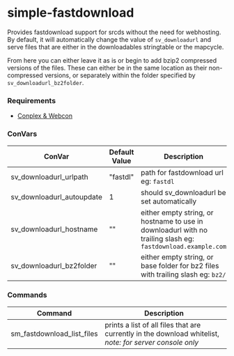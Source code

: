 # simple-fastdownload

Provides fastdownload support for srcds without the need for webhosting. By default, it will automatically change the value of `sv_downloadurl` and serve files that are either in the downloadables stringtable or the mapcycle.

From here you can either leave it as is or begin to add bzip2 compressed versions of the files. These can either be in the same location as their non-compressed versions, or separately within the folder specified by `sv_downloadurl_bz2folder`.

### Requirements
* [Conplex & Webcon](https://forums.alliedmods.net/showthread.php?t=270962)

### ConVars
ConVar | Default Value | Description 
------ | ------- | --------- 
sv_downloadurl_urlpath | "fastdl" | path for fastdownload url eg: `fastdl`
sv_downloadurl_autoupdate | 1 | should sv_downloadurl be set automatically
sv_downloadurl_hostname | "" | either empty string, or hostname to use in downloadurl with no trailing slash eg: `fastdownload.example.com`
sv_downloadurl_bz2folder | "" | either empty string, or base folder for bz2 files with trailing slash eg: `bz2/`

### Commands
Command | Description
------ | ------
sm_fastdownload_list_files | prints a list of all files that are currently in the download whitelist, *note: for server console only*
